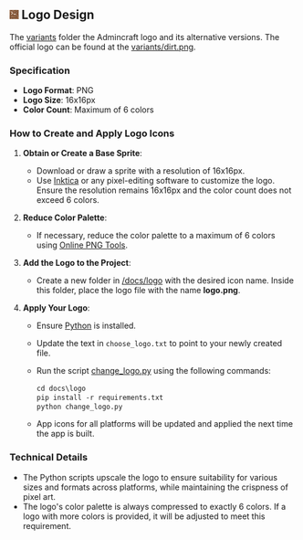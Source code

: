 ## ![Admincraft logo](variants/dirt.png) Logo Design

The [variants](variants) folder the Admincraft logo and its alternative versions. The official logo can be found at the [variants/dirt.png](variants/dirt.png).

### Specification

- **Logo Format**: PNG
- **Logo Size**: 16x16px
- **Color Count**: Maximum of 6 colors

### How to Create and Apply Logo Icons

1. **Obtain or Create a Base Sprite**:

   - Download or draw a sprite with a resolution of 16x16px.
   - Use [Inktica](https://play.google.com/store/apps/details?id=com.arcuilo.inktica) or any pixel-editing software to customize the logo. Ensure the resolution remains 16x16px and the color count does not exceed 6 colors.

2. **Reduce Color Palette**:

   - If necessary, reduce the color palette to a maximum of 6 colors using [Online PNG Tools](https://onlinepngtools.com/decrease-png-color-count).

3. **Add the Logo to the Project**:

   - Create a new folder in [/docs/logo](/docs/logo) with the desired icon name. Inside this folder, place the logo file with the name **logo.png**.

4. **Apply Your Logo**:

   - Ensure [Python](https://www.python.org/downloads/) is installed.
   - Update the text in `choose_logo.txt` to point to your newly created file.
   - Run the script [change_logo.py](change_logo.py) using the following commands:

     ```
     cd docs\logo
     pip install -r requirements.txt
     python change_logo.py
     ```

   - App icons for all platforms will be updated and applied the next time the app is built.

### Technical Details

- The Python scripts upscale the logo to ensure suitability for various sizes and formats across platforms, while maintaining the crispness of pixel art.
- The logo's color palette is always compressed to exactly 6 colors. If a logo with more colors is provided, it will be adjusted to meet this requirement.
